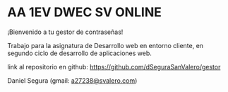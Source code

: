 # AA 1EV DWEC SV ONLINE

¡Bienvenido a tu gestor de contraseñas!

Trabajo para la asignatura de Desarrollo web en entorno cliente, en segundo ciclo de desarrollo de aplicaciones web.

link al repositorio en github: https://github.com/dSeguraSanValero/gestor

Daniel Segura (gmail: a27238@svalero.com)